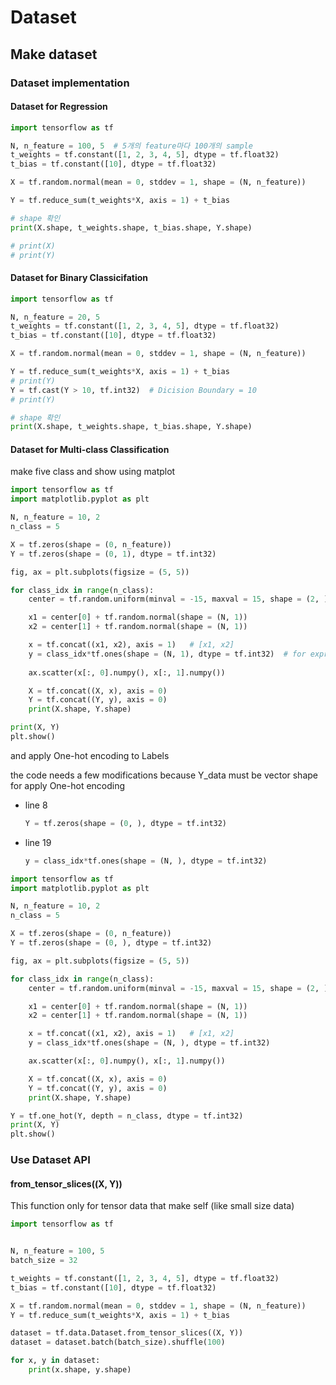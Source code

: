# Dataset

## Make dataset



### Dataset implementation

#### Dataset for Regression

```python
import tensorflow as tf

N, n_feature = 100, 5  # 5개의 feature마다 100개의 sample
t_weights = tf.constant([1, 2, 3, 4, 5], dtype = tf.float32)
t_bias = tf.constant([10], dtype = tf.float32)

X = tf.random.normal(mean = 0, stddev = 1, shape = (N, n_feature))

Y = tf.reduce_sum(t_weights*X, axis = 1) + t_bias

# shape 확인
print(X.shape, t_weights.shape, t_bias.shape, Y.shape)

# print(X)
# print(Y)
```



#### Dataset for Binary Classicifation

```python
import tensorflow as tf

N, n_feature = 20, 5  
t_weights = tf.constant([1, 2, 3, 4, 5], dtype = tf.float32)
t_bias = tf.constant([10], dtype = tf.float32)

X = tf.random.normal(mean = 0, stddev = 1, shape = (N, n_feature))

Y = tf.reduce_sum(t_weights*X, axis = 1) + t_bias
# print(Y)
Y = tf.cast(Y > 10, tf.int32)  # Dicision Boundary = 10
# print(Y)

# shape 확인
print(X.shape, t_weights.shape, t_bias.shape, Y.shape)
```



#### Dataset for Multi-class Classification

make five class and show using matplot

```python
import tensorflow as tf
import matplotlib.pyplot as plt

N, n_feature = 10, 2 
n_class = 5

X = tf.zeros(shape = (0, n_feature))
Y = tf.zeros(shape = (0, 1), dtype = tf.int32)

fig, ax = plt.subplots(figsize = (5, 5))

for class_idx in range(n_class):
    center = tf.random.uniform(minval = -15, maxval = 15, shape = (2, ))

    x1 = center[0] + tf.random.normal(shape = (N, 1))
    x2 = center[1] + tf.random.normal(shape = (N, 1))

    x = tf.concat((x1, x2), axis = 1)   # [x1, x2]
    y = class_idx*tf.ones(shape = (N, 1), dtype = tf.int32)  # for expression number of class
    
    ax.scatter(x[:, 0].numpy(), x[:, 1].numpy())

    X = tf.concat((X, x), axis = 0)
    Y = tf.concat((Y, y), axis = 0)
    print(X.shape, Y.shape)

print(X, Y)
plt.show()
```



and apply One-hot encoding to Labels

the code needs a few modifications because Y_data must be vector shape for apply One-hot encoding

- line 8 

  ```python
  Y = tf.zeros(shape = (0, ), dtype = tf.int32)
  ```

- line 19

  ```python
  y = class_idx*tf.ones(shape = (N, ), dtype = tf.int32)
  ```



```python
import tensorflow as tf
import matplotlib.pyplot as plt

N, n_feature = 10, 2 
n_class = 5

X = tf.zeros(shape = (0, n_feature))
Y = tf.zeros(shape = (0, ), dtype = tf.int32)

fig, ax = plt.subplots(figsize = (5, 5))

for class_idx in range(n_class):
    center = tf.random.uniform(minval = -15, maxval = 15, shape = (2, ))

    x1 = center[0] + tf.random.normal(shape = (N, 1))
    x2 = center[1] + tf.random.normal(shape = (N, 1))

    x = tf.concat((x1, x2), axis = 1)   # [x1, x2]
    y = class_idx*tf.ones(shape = (N, ), dtype = tf.int32)  

    ax.scatter(x[:, 0].numpy(), x[:, 1].numpy())

    X = tf.concat((X, x), axis = 0)
    Y = tf.concat((Y, y), axis = 0)
    print(X.shape, Y.shape)

Y = tf.one_hot(Y, depth = n_class, dtype = tf.int32)
print(X, Y)
plt.show()
```



### Use Dataset API

#### from_tensor_slices((X, Y))

This function only for tensor data that make self (like small size data)

```python
import tensorflow as tf


N, n_feature = 100, 5 
batch_size = 32

t_weights = tf.constant([1, 2, 3, 4, 5], dtype = tf.float32)
t_bias = tf.constant([10], dtype = tf.float32)

X = tf.random.normal(mean = 0, stddev = 1, shape = (N, n_feature))
Y = tf.reduce_sum(t_weights*X, axis = 1) + t_bias

dataset = tf.data.Dataset.from_tensor_slices((X, Y))
dataset = dataset.batch(batch_size).shuffle(100)

for x, y in dataset:
    print(x.shape, y.shape)
```


